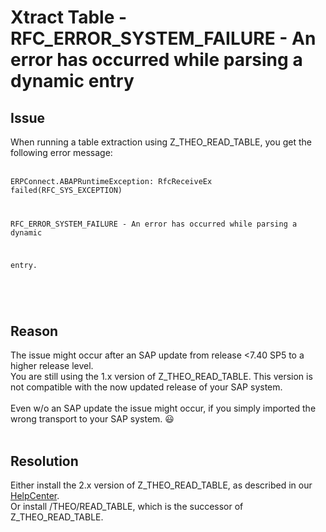 # Xtract Table  - RFC_ERROR_SYSTEM_FAILURE - An error has occurred while parsing a dynamic entry

<!--html--><div><h2>Issue</h2></div><div>When running a table extraction using Z_THEO_READ_TABLE, you get the following error message:</div><div><br></div><div>
<code>ERPConnect.ABAPRuntimeException: RfcReceiveEx failed(RFC_SYS_EXCEPTION) 
RFC_ERROR_SYSTEM_FAILURE - An error has occurred while parsing a dynamic
 entry.

</code></div><div><br></div><div><h2>Reason</h2><div>The issue might occur after an SAP update from release &lt;7.40 SP5 to a higher release level.</div><div>You are still using the 1.x version of Z_THEO_READ_TABLE. This version is not compatible with the now updated release of your SAP system.</div><div><br></div><div>Even w/o an SAP update the issue might occur, if you simply imported the wrong transport to your SAP system. 😃</div></div><div><br></div><div><h2>Resolution</h2><div>Either install the 2.x version of Z_THEO_READ_TABLE, as described in our <a href="https://helpcenter.theobald-software.com/xtract-is/documentation/setup-in-sap/custom-function-module-for-table-extraction/" target="_blank">HelpCenter</a>.</div><div>Or install /THEO/READ_TABLE, which is the successor of Z_THEO_READ_TABLE.<br></div></div>
